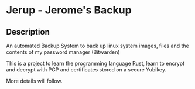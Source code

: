 # Jerup - Jerome's Backup

## Description
An automated Backup System to back up linux system images, files and the contents of my password manager (Bitwarden)

This is a project to learn the programming language Rust, learn to encrypt and decrypt with PGP and certificates stored on a secure Yubikey.

More details will follow.
